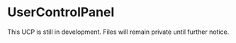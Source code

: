 # UserControlPanel
This UCP is still in development. Files will remain private until further notice.
